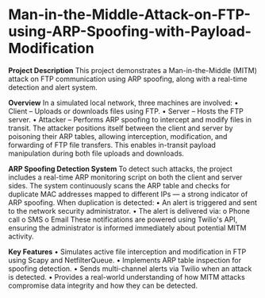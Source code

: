 # Man-in-the-Middle-Attack-on-FTP-using-ARP-Spoofing-with-Payload-Modification

**Project Description**
This project demonstrates a Man-in-the-Middle (MITM) attack on FTP communication using ARP spoofing, along with a real-time detection and alert system.

**Overview**
In a simulated local network, three machines are involved:
•	Client – Uploads or downloads files using FTP.
•	Server – Hosts the FTP server.
•	Attacker – Performs ARP spoofing to intercept and modify files in transit.
The attacker positions itself between the client and server by poisoning their ARP tables, allowing interception, modification, and forwarding of FTP file transfers. This enables in-transit payload manipulation during both file uploads and downloads.

**ARP Spoofing Detection System**
To detect such attacks, the project includes a real-time ARP monitoring script on both the client and server sides. The system continuously scans the ARP table and checks for duplicate MAC addresses mapped to different IPs — a strong indicator of ARP spoofing.
When duplication is detected:
•	An alert is triggered and sent to the network security administrator.
•	The alert is delivered via:
  o	Phone call
  o	SMS
  o	Email
These notifications are powered using Twilio's API, ensuring the administrator is informed immediately about potential MITM activity.

**Key Features**
•	Simulates active file interception and modification in FTP using Scapy and NetfilterQueue.
•	Implements ARP table inspection for spoofing detection.
•	Sends multi-channel alerts via Twilio when an attack is detected.
•	Provides a real-world understanding of how MITM attacks compromise data integrity and how they can be detected.

